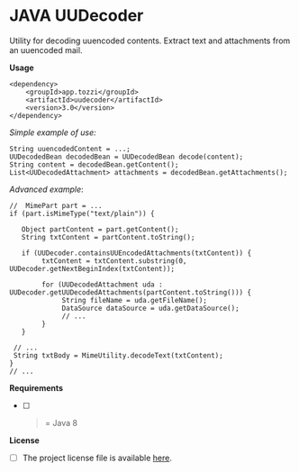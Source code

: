 
# JAVA UUDecoder

Utility for decoding uuencoded contents.
Extract text and attachments from an uuencoded mail.

**Usage**
```
<dependency>
	<groupId>app.tozzi</groupId>
	<artifactId>uudecoder</artifactId>
	<version>3.0</version>
</dependency>
```

*Simple example of use:*

    String uuencodedContent = ...;
    UUDecodedBean decodedBean = UUDecodedBean decode(content); 		 
    String content = decodedBean.getContent(); 
    List<UUDecodedAttachment> attachments = decodedBean.getAttachments();

*Advanced example*:

    //  MimePart part = ...
    if (part.isMimeType("text/plain")) {
		
       Object partContent = part.getContent();
       String txtContent = partContent.toString();

       if (UUDecoder.containsUUEncodedAttachments(txtContent)) {
	        txtContent = txtContent.substring(0, UUDecoder.getNextBeginIndex(txtContent));

	        for (UUDecodedAttachment uda : UUDecoder.getUUDecodedAttachments(partContent.toString())) {
		         String fileName = uda.getFileName();
		         DataSource dataSource = uda.getDataSource();
		         // ...
	        }
       }
		
     // ...
     String txtBody = MimeUtility.decodeText(txtContent);
    }
    // ...


**Requirements**

 - [ ] >= Java 8

**License**
 - [ ] The project license file is available [here](https://github.com/biagioT/java-uudecoder/blob/master/LICENSE).